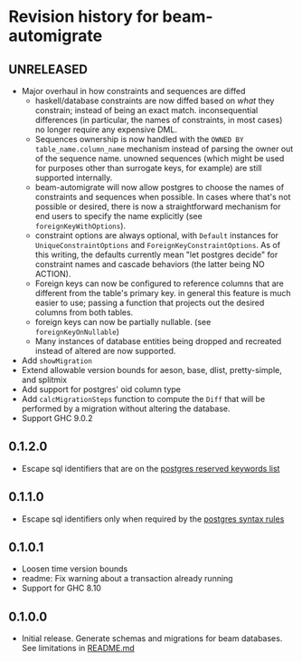 # Revision history for beam-automigrate

## UNRELEASED

* Major overhaul in how constraints and sequences are diffed
  * haskell/database constraints are now diffed based on *what* they constrain; instead of being an exact match.  inconsequential differences (in particular, the names of constraints, in most cases) no longer require any expensive DML.
  * Sequences ownership is now handled with the `OWNED BY table_name.column_name` mechanism instead of parsing the owner out of the sequence name.  unowned sequences (which might be used for purposes other than surrogate keys, for example) are still supported internally.
  * beam-automigrate will now allow postgres to choose the names of constraints and sequences when possible.  In cases where that's not possible or desired, there is now a straightforward mechanism for end users to specify the name explicitly (see `foreignKeyWithOptions`).
  * constraint options are always optional, with `Default` instances for `UniqueConstraintOptions` and `ForeignKeyConstraintOptions`.  As of this writing, the defaults currently mean "let postgres decide" for constraint names and cascade behaviors (the latter being NO ACTION).
  * Foreign keys can now be configured to reference columns that are different from the table's primary key.  in general this feature is much easier to use; passing a function that projects out the desired columns from both tables.
  * foreign keys can now be partially nullable. (see `foreignKeyOnNullable`)
  * Many instances of database entities being dropped and recreated instead of altered are now supported.
* Add `showMigration`
* Extend allowable version bounds for aeson, base, dlist, pretty-simple, and splitmix
* Add support for postgres' oid column type
* Add `calcMigrationSteps` function to compute the `Diff` that will be performed by a migration without altering the database.
* Support GHC 9.0.2

## 0.1.2.0

* Escape sql identifiers that are on the [postgres reserved keywords list](https://www.postgresql.org/docs/current/sql-keywords-appendix.html)

## 0.1.1.0

* Escape sql identifiers only when required by the [postgres syntax rules](https://www.postgresql.org/docs/current/sql-syntax-lexical.html#SQL-SYNTAX-IDENTIFIERS)

## 0.1.0.1

* Loosen time version bounds
* readme: Fix warning about a transaction already running
* Support for GHC 8.10

## 0.1.0.0

* Initial release. Generate schemas and migrations for beam databases. See limitations in [README.md](README.md)
